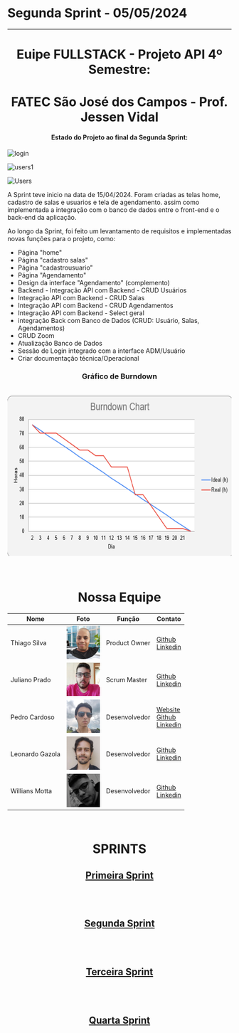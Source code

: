  Segunda Sprint - 05/05/2024
  ============================
  ****************************
<h1><div align="center"> Euipe FULLSTACK - Projeto API 4º Semestre: </div> </h1>
<h1><div align="center"> FATEC São José dos Campos - Prof. Jessen Vidal </div></h1>

  #### <div align="center"> Estado do Projeto ao final da Segunda Sprint: </div>
 
![login](https://github.com/Equipe-FULLSTACK/API-4/assets/112169854/46f04ee0-016f-4506-a19f-46cf2ee9afcf)
<br>

![users1](https://github.com/Equipe-FULLSTACK/API-4/assets/112169854/0652e4a0-8401-4781-a275-8791dd6df4e8)
<br>

 ![Users](https://github.com/Equipe-FULLSTACK/API-4/assets/112169854/af972abc-fa51-4e6d-9d48-9312a2426a3a) 
 <br>

 
A Sprint teve inicio na data de 15/04/2024. Foram criadas as telas home, cadastro de salas e usuarios  e tela de agendamento. assim como implementada a integração com o banco de dados entre o front-end e o back-end da aplicação.






Ao longo da Sprint, foi feito um levantamento de requisitos e implementadas novas funções para o projeto, como:


- Página "home"
- Página "cadastro salas"						
- Página "cadastrousuario"
- Página "Agendamento"
- Design da interface "Agendamento" (complemento)						
- Backend - Integração API com Backend - CRUD Usuários						
- Integração API com Backend - CRUD Salas						
- Integração API com Backend - CRUD Agendamentos 						
- Integração API com Backend -  Select geral 						
- integração Back com Banco de Dados (CRUD: Usuário, Salas, Agendamentos)						
- CRUD Zoom 						
- Atualização Banco de Dados						
- Sessão de Login integrado com a interface ADM/Usuário						
- Criar documentação técnica/Operacional								
  

### <p align = "center">Gráfico de Burndown


 <br>
  <div align="center"> <img src="/readme/BurndownSprint2-4sem.png "width="640" height="360"> </div>
  <br><br>
  <h1><div align="center">Nossa Equipe</div></h1>

<div align="center">
<table style="align: center">
      <thead>
        <th>Nome</th>
        <th>Foto</th>
        <th>Função</th>
        <th>Contato</th>
      </thead>
      <tbody>
        <tr>
          <td>Thiago Silva</td>
          <td><img src="/readme/thiago.png" width="75px" height="75px"></td>
          <td>Product Owner</td>
          <td>
            <a href="https://github.com/thiagosilva89">Github</a><br>
            <a href="https://linkedin.com/in/thiago-c-silva-49bb74168">Linkedin</a>
          </td>
        </tr>
        <tr>
          <td>Juliano Prado</td>
          <td><img src="/readme/juliano.png" width="75px" height="75px"></td>
          <td>Scrum Master</td>
          <td>
            <a href="https://github.com/julianopradoo">Github</a><br>
            <a href="https://linkedin.com/in/">Linkedin</a>
          </td>
        </tr>
        <tr>
          <td>Pedro Cardoso</td>
          <td><img src="/readme/pedro.png" width="75px" height="75px"></td>
          <td>Desenvolvedor</td>
          <td>
            <a href="https://phsc.rf.gd">Website</a><br>
            <a href="https://github.com/PhscZ">Github</a><br>
            <a href="https://linkedin.com/in/pedro-cardoso-6b93011b6/">Linkedin</a>
          </td>
        </tr>
        <tr>
          <td>Leonardo Gazola</td>
          <td><img src="/readme/leo.jpg" width="75px" height="75px"></td>
          <td>Desenvolvedor</td>
          <td>
            <a href="https://github.com/Leonardo-Gazola-Medeiros">Github</a><br>
            <a href="https://linkedin.com/in/leonardo-gazola/">Linkedin</a>
          </td>
        </tr>
         <tr>
          <td>Willians Motta</td>
          <td><img src="/readme/will.png" width="75px" height="75px"></td>
          <td>Desenvolvedor</td>
          <td>
            <a href="https://github.com/williansmott4">Github</a><br>
            <a href="https://linkedin.com/in/">Linkedin</a>
          </td>
         </tr>
    </tbody>
</table>
<br>

  
  
  # <p align="center">SPRINTS

  ## <a href="https://github.com/Equipe-FULLSTACK/API-4/tree/SPRINT-1">Primeira Sprint</a>
  ## <br>
  ## <a href="https://github.com/Equipe-FULLSTACK/API-4/tree/SPRINT-2">Segunda Sprint</a>
  ## <br>
  ## <a href="https://github.com/Equipe-FULLSTACK/API-4/tree/SPRINT-3">Terceira Sprint</a>
  ## <br>
  ## <a href="https://github.com/Equipe-FULLSTACK/API-4/tree/SPRINT-4">Quarta Sprint</a>
  <br><br>
  

